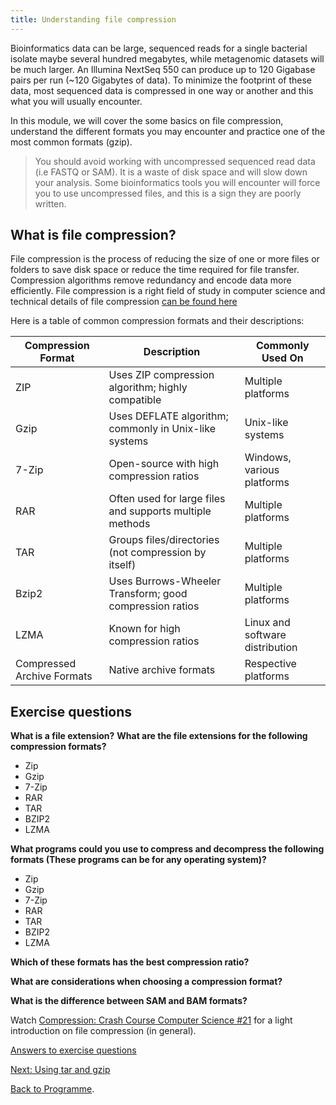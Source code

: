 ```yaml
---
title: Understanding file compression
---
```


Bioinformatics data can be large, sequenced reads for a single bacterial isolate maybe several hundred megabytes, while metagenomic datasets will be much larger. An Illumina NextSeq 550 can produce up to 120 Gigabase pairs per run (~120 Gigabytes of data). To minimize the footprint of these data, most sequenced data is compressed in one way or another and this what you will usually encounter. 

In this module, we will cover the some basics on file compression, understand the different formats you may encounter and practice one of the most common formats (gzip). 

> You should avoid working with uncompressed sequenced read data (i.e FASTQ or SAM). It is a waste of disk space and will slow down your analysis. Some bioinformatics tools you will encounter will force you to use uncompressed files, and this is a sign they are poorly written. 

## What is file compression?
File compression is the process of reducing the size of one or more files or folders to save disk space or reduce the time required for file transfer. Compression algorithms remove redundancy and encode data more efficiently. File compression is a right field of study in computer science and technical details of file compression [can be found here](/seq-data/compression.pdf)

Here is a table of common compression formats and their descriptions:

| Compression Format   | Description                                               | Commonly Used On         |
|----------------------|-----------------------------------------------------------|---------------------------|
| ZIP                  | Uses ZIP compression algorithm; highly compatible        | Multiple platforms       |
| Gzip           | Uses DEFLATE algorithm; commonly in Unix-like systems   | Unix-like systems        |
| 7-Zip           | Open-source with high compression ratios                | Windows, various platforms |
| RAR                  | Often used for large files and supports multiple methods | Multiple platforms       |
| TAR                  | Groups files/directories (not compression by itself)    | Multiple platforms       |
| Bzip2          | Uses Burrows-Wheeler Transform; good compression ratios  | Multiple platforms       |
| LZMA            | Known for high compression ratios                        | Linux and software distribution |
| Compressed Archive Formats | Native archive formats         | Respective platforms      |

## Exercise questions 

**What is a file extension?**
**What are the file extensions for the following compression formats?**
  * Zip
  * Gzip 
  * 7-Zip
  * RAR
  * TAR
  * BZIP2
  * LZMA

**What programs could you use to compress and decompress the following formats (These programs can be for any operating system)?**
  * Zip
  * Gzip 
  * 7-Zip
  * RAR
  * TAR
  * BZIP2
  * LZMA

**Which of these formats has the best compression ratio?**

**What are considerations when choosing a compression format?**

**What is the difference between SAM and BAM formats?**

Watch [Compression: Crash Course Computer Science #21](https://youtu.be/OtDxDvCpPL4?si=AMBN09cTGLyRx_ql) for a light introduction on file compression (in general). 

[Answers to exercise questions](/seq-data/file-compression-answers)

[Next: Using tar and gzip]({{site.baseurl}}/modules/sequencing/using-gzip)

[Back to Programme]({{site.baseurl}}/modules/sequencing/week-2-programme/).
